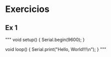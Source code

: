 # Exercicios

## Ex 1
"""
void setup()
{
	Serial.begin(9600);
}

void loop()
{
  Serial.print("Hello, World!!!\n");
}
"""

